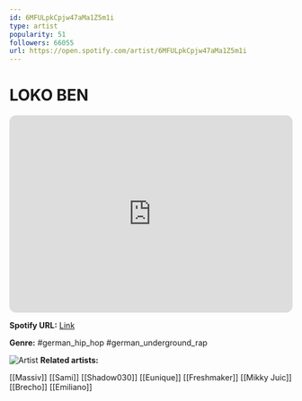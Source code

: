 ```yaml
---
id: 6MFULpkCpjw47aMa1Z5m1i
type: artist
popularity: 51
followers: 66055
url: https://open.spotify.com/artist/6MFULpkCpjw47aMa1Z5m1i
---
```

# LOKO BEN

<iframe style="border-radius:12px" src="https://open.spotify.com/embed/artist/6MFULpkCpjw47aMa1Z5m1i" width="100%" height="352" frameBorder="0" allowfullscreen="" allow="autoplay; clipboard-write; encrypted-media; fullscreen; picture-in-picture" loading="lazy"></iframe>

**Spotify URL:** [Link](https://open.spotify.com/artist/6MFULpkCpjw47aMa1Z5m1i)

**Genre:**  #german_hip_hop #german_underground_rap

![Artist](https://i.scdn.co/image/ab6761610000e5eb3dd5b7791a10ad79d3412fbb)
**Related artists:**

[[Massiv]]
[[Sami]]
[[Shadow030]]
[[Eunique]]
[[Freshmaker]]
[[Mikky Juic]]
[[Brecho]]
[[Emiliano]]
